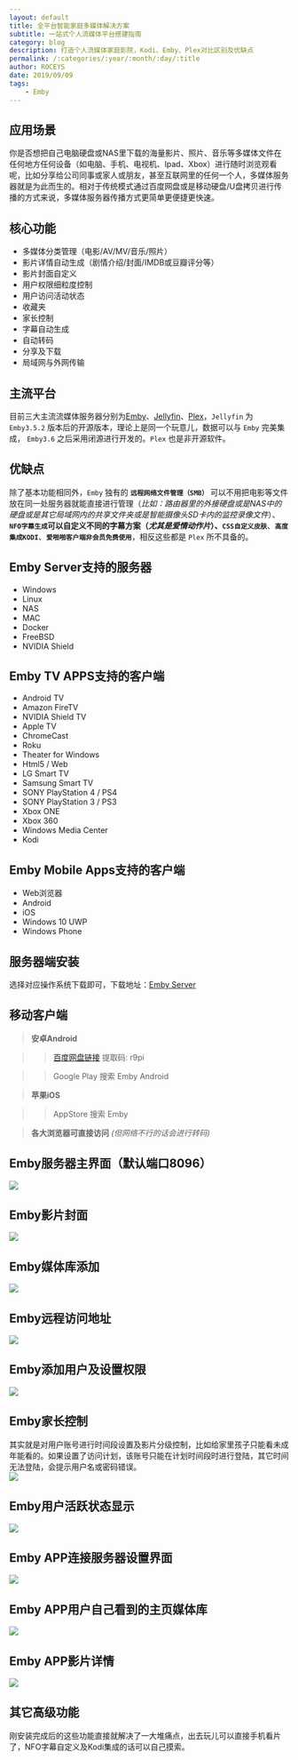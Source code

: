 ```yaml
---
layout: default
title: 全平台智能家庭多媒体解决方案
subtitle: 一站式个人流媒体平台搭建指南
category: blog
description: 打造个人流媒体家庭影院，Kodi、Emby、Plex对比区别及优缺点
permalink: /:categories/:year/:month/:day/:title
author: ROCEYS
date: 2019/09/09
tags:
    - Emby
---
```


## 应用场景

你是否想把自己电脑硬盘或NAS里下载的海量影片、照片、音乐等多媒体文件在任何地方任何设备（如电脑、手机、电视机、Ipad、Xbox）进行随时浏览观看呢，比如分享给公司同事或家人或朋友，甚至互联网里的任何一个人，多媒体服务器就是为此而生的。相对于传统模式通过百度网盘或是移动硬盘/U盘拷贝进行传播的方式来说，多媒体服务器传播方式更简单更便捷更快速。

## 核心功能

- 多媒体分类管理（电影/AV/MV/音乐/照片）
- 影片详情自动生成（剧情介绍/封面/IMDB或豆瓣评分等）
- 影片封面自定义
- 用户权限细粒度控制
- 用户访问活动状态
- 收藏夹
- 家长控制
- 字幕自动生成
- 自动转码
- 分享及下载
- 局域网与外网传输

## 主流平台

目前三大主流流媒体服务器分别为[Emby](https://emby.media)、[Jellyfin](https://jellyfin.media)、[Plex](https://www.plex.tv)，`Jellyfin` 为 `Emby3.5.2` 版本后的开源版本，理论上是同一个玩意儿，数据可以与 `Emby` 完美集成， `Emby3.6` 之后采用闭源进行开发的。`Plex` 也是非开源软件。

## 优缺点

除了基本功能相同外，`Emby` 独有的 **`远程网络文件管理（SMB）`** 可以不用把电影等文件放在同一处服务器就能直接进行管理（*比如：路由器里的外接硬盘或是NAS中的硬盘或是其它局域网内的共享文件夹或是智能摄像头SD卡内的监控录像文件*）、**`NFO字幕生成`**可以自定义不同的字幕方案（*尤其是爱情动作片*）、**`CSS自定义皮肤`**、**`高度集成KODI`**、**`爱啪啪客户端非会员免费使用`**，相反这些都是 `Plex` 所不具备的。 


## Emby Server支持的服务器
- Windows
- Linux
- NAS 
- MAC
- Docker
- FreeBSD
- NVIDIA Shield

## Emby TV APPS支持的客户端
- Android TV
- Amazon FireTV
- NVIDIA Shield TV
- Apple TV
- ChromeCast
- Roku
- Theater for Windows
- Html5 / Web
- LG Smart TV
- Samsung Smart TV
- SONY PlayStation 4 / PS4
- SONY PlayStation 3 / PS3
- Xbox ONE
- Xbox 360
- Windows Media Center
- Kodi

## Emby Mobile Apps支持的客户端
- Web浏览器
- Android
- iOS
- Windows 10 UWP
- Windows Phone

## 服务器端安装
选择对应操作系统下载即可，下载地址：[Emby Server](https://emby.media/download.html)

## 移动客户端
> **安卓Android**

>> [百度网盘链接](https://pan.baidu.com/s/1nUuUc7WBSsUUqa94g9GdLA) 提取码: r9pi

>> Google Play 搜索 Emby Android   

>**苹果iOS**

>>AppStore 搜索 Emby

>**各大浏览器可直接访问** *(但网络不行的话会进行转码)*

## Emby服务器主界面（默认端口8096）
![]({{site.cdn}}/img/emby/emby主页我的媒体20190909180302.png)

## Emby影片封面
![]({{site.cdn}}/img/emby/emby纪录片展示20190909180341.png)

## Emby媒体库添加
![]({{site.cdn}}/img/emby/emby媒体库20190909180921.png)

## Emby远程访问地址
![]({{site.cdn}}/img/emby/emby控制台20190909180519.png)

## Emby添加用户及设置权限
![]({{site.cdn}}/img/emby/emby添加用户及权限控制.png)

## Emby家长控制
其实就是对用户账号进行时间段设置及影片分级控制，比如给家里孩子只能看未成年能看的。如果设置了访问计划，该账号只能在计划时间段时进行登陆，其它时间无法登陆，会提示用户名或密码错误。  
![]({{site.cdn}}/img/emby/emby用户家长控制访问计划时间段.png)

## Emby用户活跃状态显示
![]({{site.cdn}}/img/emby/Emby流媒体服务器APP播放无需转码20190908185050.png)

## Emby APP连接服务器设置界面
![]({{site.cdn}}/img/emby/embyapp连接服务器20190909182350.png)

## Emby APP用户自己看到的主页媒体库
![]({{site.cdn}}/img/emby/embyapp媒体库主页20190909182336.png)

## Emby APP影片详情
![]({{site.cdn}}/img/emby/embyapp播放影片20190909182243.png)

## 其它高级功能
刚安装完成后的这些功能直接就解决了一大堆痛点，出去玩儿可以直接手机看片了，NFO字幕自定义及Kodi集成的话可以自己摸索。